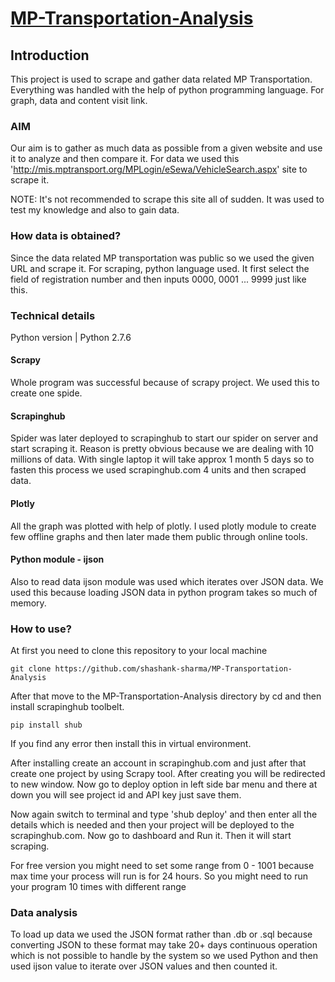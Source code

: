 # [MP-Transportation-Analysis](http://shashank-py.blogspot.in/2017/04/indias-mp-transportation-analysis.html)

## Introduction

This project is used to scrape and gather data related MP Transportation. Everything was handled with the help of python programming language. For graph, data and content visit link.

### AIM

Our aim is to gather as much data as possible from a given website and use it to analyze and then compare it.
For data we used this 'http://mis.mptransport.org/MPLogin/eSewa/VehicleSearch.aspx' site to scrape it.

NOTE: It's not recommended to scrape this site all of sudden. It was used to test my knowledge and also to gain data.

### How data is obtained?

Since the data related MP transportation was public so we used the given URL and scrape it. For scraping, python language used. It first select the field of registration number and then inputs 0000, 0001 ... 9999 just like this.

### Technical details

Python version | Python 2.7.6

#### Scrapy

Whole program was successful because of scrapy project. We used this to create one spide.

#### Scrapinghub

Spider was later deployed to scrapinghub to start our spider on server and start scraping it.
Reason is pretty obvious because we are dealing with 10 millions of data. With single laptop it will take approx 1 month 5 days so to fasten this process we used scrapinghub.com 4 units and then scraped data.

#### Plotly
All the graph was plotted with help of plotly. I used plotly module to create few offline graphs and then later made them public through online tools.

#### Python module - ijson
Also to read data ijson module was used which iterates over JSON data. We used this because loading JSON data in python program takes so much of memory.

### How to use?

At first you need to clone this repository to your local machine
```
git clone https://github.com/shashank-sharma/MP-Transportation-Analysis
```

After that move to the MP-Transportation-Analysis directory by cd and then install scrapinghub toolbelt.
```
pip install shub
```
If you find any error then install this in virtual environment.

After installing create an account in scrapinghub.com and just after that create one project by using Scrapy tool. After creating you will be redirected to new window. Now go to deploy option in left side bar menu and there at down you will see project id and API key just save them.

Now again switch to terminal and type 'shub deploy' and then enter all the details which is needed and then your project will be deployed to the scrapinghub.com. Now go to dashboard and Run it. Then it will start scraping.

For free version you might need to set some range from 0 - 1001 because max time your process will run is for 24 hours. So you might need to run your program 10 times with different range

### Data analysis

To load up data we used the JSON format rather than .db or .sql because converting JSON to these format may take 20+ days continuous operation which is not possible to handle by the system so we used Python and then used ijson value to iterate over JSON values and then counted it.
